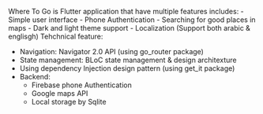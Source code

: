 Where To Go is Flutter application that have multiple features includes:
    - Simple user interface
    - Phone Authentication
    - Searching for good places in maps
    - Dark and light theme support
    - Localization (Support both arabic & englisgh)
Tehchnical feature:
  - Navigation: Navigator 2.0 API (using go_router package)
  - State management: BLoC state management & design architexture
  - Using dependency Injection design pattern (using get_it package)
  - Backend:
      * Firebase phone Authentication
      * Google maps API
      * Local storage by Sqlite
